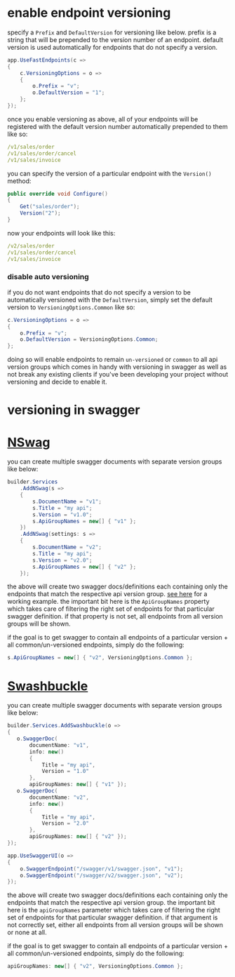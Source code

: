 # enable endpoint versioning
specify a `Prefix` and `DefaultVersion` for versioning like below. prefix is a string that will be prepended to the version number of an endpoint. default version is used automatically for endpoints that do not specify a version.
```csharp
app.UseFastEndpoints(c =>
{
    c.VersioningOptions = o =>
    {
        o.Prefix = "v";
        o.DefaultVersion = "1";
    };
});
```
once you enable versioning as above, all of your endpoints will be registered with the default version number automatically prepended to them like so:
```yaml
/v1/sales/order
/v1/sales/order/cancel
/v1/sales/invoice
```

you can specify the version of a particular endpoint with the `Version()` method:
```csharp
public override void Configure()
{
    Get("sales/order");
    Version("2");
}
```
now your endpoints will look like this:
```yaml
/v2/sales/order
/v1/sales/order/cancel
/v1/sales/invoice
```
### disable auto versioning
if you do not want endpoints that do not specify a version to be automatically versioned with the `DefaultVersion`, simply set the default version to `VersioningOptions.Common` like so:
```csharp
c.VersioningOptions = o =>
{
    o.Prefix = "v";
    o.DefaultVersion = VersioningOptions.Common;
};
```
doing so will enable endpoints to remain `un-versioned` or `common` to all api version groups which comes in handy with versioning in swagger as well as not break any existing clients if you've been developing your project without versioning and decide to enable it.

# versioning in swagger

# [NSwag](#tab/nswag)

you can create multiple swagger documents with separate version groups like below:
```csharp
builder.Services
    .AddNSwag(s =>
    {
        s.DocumentName = "v1";
        s.Title = "my api";
        s.Version = "v1.0";
        s.ApiGroupNames = new[] { "v1" };
    })
    .AddNSwag(settings: s =>
    {
        s.DocumentName = "v2";
        s.Title = "my api";
        s.Version = "v2.0";
        s.ApiGroupNames = new[] { "v2" };
    });
```
the above will create two swagger docs/definitions each containing only the endpoints that match the respective api version group. [see here](https://github.com/dj-nitehawk/FastEndpoints/blob/747b35325510bf6059a73c6825a4d5f9ef97540b/Web/Program.cs#L37-L49) for a working example. the important bit here is the `ApiGroupNames` property which takes care of filtering the right set of endpoints for that particular swagger definition. if that property is not set, all endpoints from all version groups will be shown.

if the goal is to get swagger to contain all endpoints of a particular version + all common/un-versioned endpoints, simply do the following:
```csharp
s.ApiGroupNames = new[] { "v2", VersioningOptions.Common };
```

# [Swashbuckle](#tab/swashbuckle)

you can create multiple swagger documents with separate version groups like below:
```csharp
builder.Services.AddSwashbuckle(o =>
{
   o.SwaggerDoc(
       documentName: "v1",
       info: new()
       {
           Title = "my api",
           Version = "1.0"
       },
       apiGroupNames: new[] { "v1" });
   o.SwaggerDoc(
       documentName: "v2",
       info: new()
       {
           Title = "my api",
           Version = "2.0"
       },
       apiGroupNames: new[] { "v2" });
});

app.UseSwaggerUI(o =>
{
    o.SwaggerEndpoint("/swagger/v1/swagger.json", "v1");
    o.SwaggerEndpoint("/swagger/v2/swagger.json", "v2");
});
```
the above will create two swagger docs/definitions each containing only the endpoints that match the respective api version group. the important bit here is the `apiGroupNames` parameter which takes care of filtering the right set of endpoints for that particular swagger definition. if that argument is not correctly set, either all endpoints from all version groups will be shown or none at all.

if the goal is to get swagger to contain all endpoints of a particular version + all common/un-versioned endpoints, simply do the following:
```csharp
apiGroupNames: new[] { "v2", VersioningOptions.Common };
```